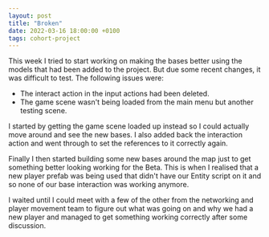```yaml
---
layout: post
title: "Broken"
date: 2022-03-16 18:00:00 +0100
tags: cohort-project
---
```


This week I tried to start working on making the bases better using the models that had been added to the project. But due some recent changes, it was difficult to test. The following issues were:
- The interact action in the input actions had been deleted. 
- The game scene wasn't being loaded from the main menu but another testing scene.

I started by getting the game scene loaded up instead so I could actually move around and see the new bases. I also added back the interaction action and went through to set the references to it correctly again. 

Finally I then started building some new bases around the map just to get something better looking working for the Beta. This is when I realised that a new player prefab was being used that didn't have our Entity script on it and so none of our base interaction was working anymore. 

I waited until I could meet with a few of the other from the networking and player movement team to figure out what was going on and why we had a new player and managed to get something working correctly after some discussion.
